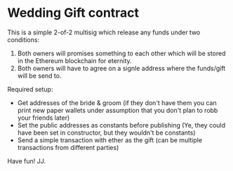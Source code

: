 # Wedding Gift contract

This is a simple 2-of-2 multisig which release any funds under two conditions:
1. Both owners will promises something to each other which will be stored in the Ethereum blockchain for eternity.
2. Both owners will have to agree on a signle address where the funds/gift will be send to.

Required setup:
* Get addresses of the bride & groom (if they don't have them you can print new paper wallets under assumption that you don't plan to robb your friends later)
* Set the public addresses as constants before publishing (Ye, they could have been set in constructor, but they wouldn't be constants)
* Send a simple transaction with ether as the gift (can be multiple transactions from different parties)

Have fun!
JJ.